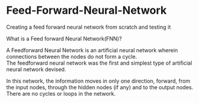 # Feed-Forward-Neural-Network
Creating a feed forward neural network from scratch and testing it

What is a Feed forward Neural Network(FNN)?

  A Feedforward Neural Network is an artificial neural network wherein connections between the nodes do not form a cycle.  
  The feedforward neural network was the first and simplest type of artificial neural network devised.
  
  In this network, the information moves in only one direction, forward, from the input nodes, through the hidden nodes (if any)              and to the output nodes. There are no cycles or loops in the network.
  
  

